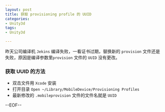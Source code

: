 ```yaml
---
layout: post
title: 获取 provisioning profile 的 UUID
categories:
- Unity3d
tags:
- Unity3d

---
```

昨天公司编译机 `Jekins` 编译失败，一看证书过期，替换新的 `provision` 文件还是失败，原因是编译参数里`provision` 文件的 `UUID` 没有更改。

### 获取 UUID 的方法

* 双击文件用 `Xcode` 安装      
* 打开目录 `Open ~/Library/MobileDevice/Provisioning Profiles`      
* 最新修改的 `.mobileprovision` 文件的文件名就是 `UUID`        

--EOF--						